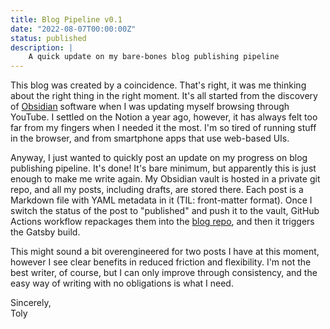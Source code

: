 ```yaml
---
title: Blog Pipeline v0.1
date: "2022-08-07T00:00:00Z"
status: published
description: |
    A quick update on my bare-bones blog publishing pipeline
---
```


This blog was created by a coincidence. That's right, it was me thinking about the right thing in the right moment. It's all started from the discovery of [Obsidian](https://obsidian.md/) software when I was updating myself browsing through YouTube. I settled on the Notion a year ago, however, it has always felt too far from my fingers when I needed it the most. I'm so tired of running stuff in the browser, and from smartphone apps that use web-based UIs.

Anyway, I just wanted to quickly post an update on my progress on blog publishing pipeline. It's done! It's bare minimum, but apparently this is just enough to make me write again. My Obsidian vault is hosted in a private git repo, and all my posts, including drafts, are stored there. Each post is a Markdown file with YAML metadata in it (TIL: front-matter format). Once I switch the status of the post to "published" and push it to the vault, GitHub Actions workflow repackages them into the [blog repo](https://github.com/AnatolyRugalev/off-the-clock-blog), and then it triggers the Gatsby build.

This might sound a bit overengineered for two posts I have at this moment, however I see clear benefits in reduced friction and flexibility. I'm not the best writer, of course, but I can only improve through consistency, and the easy way of writing with no obligations is what I need.

Sincerely,  
Toly